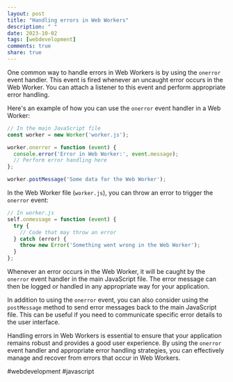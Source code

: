 ```yaml
---
layout: post
title: "Handling errors in Web Workers"
description: " "
date: 2023-10-02
tags: [webdevelopment]
comments: true
share: true
---
```


One common way to handle errors in Web Workers is by using the `onerror` event handler. This event is fired whenever an uncaught error occurs in the Web Worker. You can attach a listener to this event and perform appropriate error handling.

Here's an example of how you can use the `onerror` event handler in a Web Worker:

```javascript
// In the main JavaScript file
const worker = new Worker('worker.js');

worker.onerror = function (event) {
  console.error('Error in Web Worker:', event.message);
  // Perform error handling here
};

worker.postMessage('Some data for the Web Worker');
```

In the Web Worker file (`worker.js`), you can throw an error to trigger the `onerror` event:

```javascript
// In worker.js
self.onmessage = function (event) {
  try {
    // Code that may throw an error
  } catch (error) {
    throw new Error('Something went wrong in the Web Worker');
  }
};
```

Whenever an error occurs in the Web Worker, it will be caught by the `onerror` event handler in the main JavaScript file. The error message can then be logged or handled in any appropriate way for your application.

In addition to using the `onerror` event, you can also consider using the `postMessage` method to send error messages back to the main JavaScript file. This can be useful if you need to communicate specific error details to the user interface.

Handling errors in Web Workers is essential to ensure that your application remains robust and provides a good user experience. By using the `onerror` event handler and appropriate error handling strategies, you can effectively manage and recover from errors that occur in Web Workers.

#webdevelopment #javascript